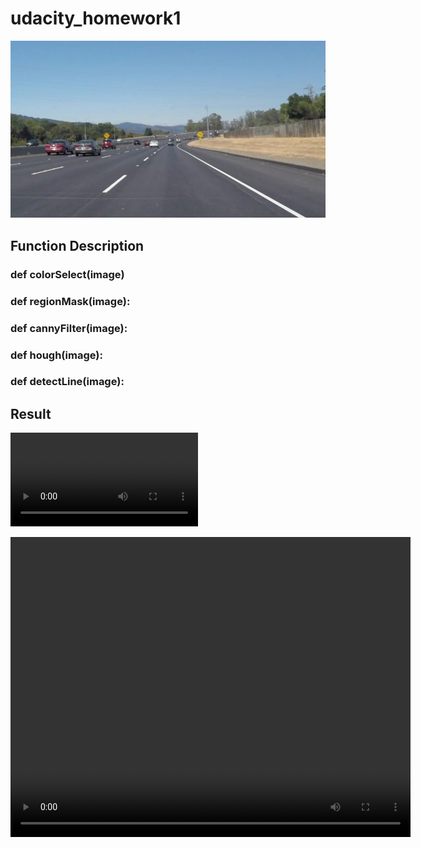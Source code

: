 # udacity_homework1

![Alt text](/test.jpg)

## Function Description
  
### def colorSelect(image)  

### def regionMask(image):  

### def cannyFilter(image):  

### def hough(image):  

### def detectLine(image):  

## Result
![Alt text](/test_output.mp4)  

<video width="640" height="480" controls>
    <source src="test.mp4" type="video/mp4">
</video>   



